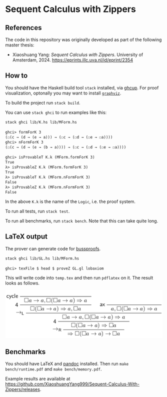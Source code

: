 # Sequent Calculus with Zippers

## References

The code in this repository was originally developed as part of the following master thesis:

- Xiaoshuang Yang: *Sequent Calculus with Zippers*.
  University of Amsterdam, 2024.
  <https://eprints.illc.uva.nl/id/eprint/2354>

## How to

You should have the Haskell build tool `stack` installed, via [ghcup](https://www.haskell.org/ghcup/).
For proof visualization, optonally you may want to install [`graphviz`](https://graphviz.org/).

To build the project run `stack build`.

You can use `stack ghci` to run examples like this:

    stack ghci lib/K.hs lib/MForm.hs

    ghci> formForK 3
    (☐(c → (d → (e → a))) → (☐c → (☐d → (☐e → ☐a))))
    ghci> nFormForK 3
    (☐(c → (d → (e → (b → a)))) → (☐c → (☐d → (☐e → ☐a))))

    ghci> isProvableT K.k (MForm.formForK 3)
    True
    λ> isProvableZ K.k (MForm.formForK 3)
    True
    λ> isProvableT K.k (MForm.nFormForK 3)
    False
    λ> isProvableZ K.k (MForm.nFormForK 3)
    False

In the above `K.k` is the name of the `Logic`, i.e. the proof system.

To run all tests, run `stack test`.

To run all benchmarks, run `stack bench`.
Note that this can take quite long.

## LaTeX output

The prover can generate code for [bussproofs](https://ctan.org/pkg/bussproofs).

    stack ghci lib/GL.hs lib/MForm.hs

    ghci> texFile $ head $ proveZ GL.gl lobaxiom

This will write code into `temp.tex` and then run `pdflatex` on it.
The result looks as follows.

![](doc/GL-example.png)

## Benchmarks

You should have LaTeX and [pandoc](https://pandoc.org/) installed.
Then run `make bench/runtime.pdf` and `make bench/memory.pdf`.

Example results are available at
<https://github.com/XiaoshuangYang999/Sequent-Calculus-With-Zippers/releases>.
